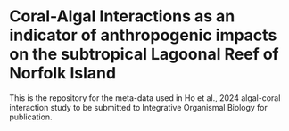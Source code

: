# Coral-Algal Interactions as an indicator of anthropogenic impacts on the subtropical Lagoonal Reef of Norfolk Island
This is the repository for the meta-data used in Ho et al., 2024 algal-coral interaction study to be submitted to Integrative Organismal Biology for publication.
